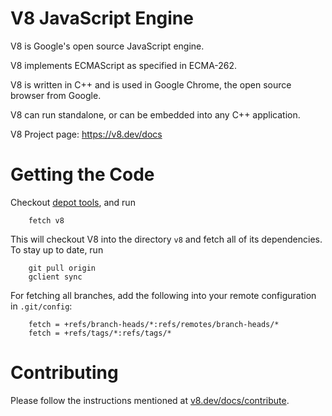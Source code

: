 V8 JavaScript Engine
=============

V8 is Google's open source JavaScript engine.

V8 implements ECMAScript as specified in ECMA-262.

V8 is written in C++ and is used in Google Chrome, the open source
browser from Google.

V8 can run standalone, or can be embedded into any C++ application.

V8 Project page: https://v8.dev/docs


Getting the Code
=============

Checkout [depot tools](http://www.chromium.org/developers/how-tos/install-depot-tools), and run

        fetch v8

This will checkout V8 into the directory `v8` and fetch all of its dependencies.
To stay up to date, run

        git pull origin
        gclient sync

For fetching all branches, add the following into your remote
configuration in `.git/config`:

        fetch = +refs/branch-heads/*:refs/remotes/branch-heads/*
        fetch = +refs/tags/*:refs/tags/*


Contributing
=============

Please follow the instructions mentioned at
[v8.dev/docs/contribute](https://v8.dev/docs/contribute).